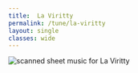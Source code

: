 ```yaml
---
title:  La Viritty
permalink: /tune/la-viritty
layout: single
classes: wide
---
```


<img src="/tune/scan/la-viritty.jpg" alt="scanned sheet music for La Viritty">

